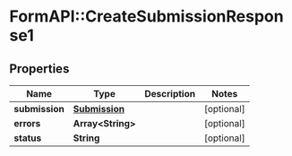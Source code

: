 # FormAPI::CreateSubmissionResponse1

## Properties
Name | Type | Description | Notes
------------ | ------------- | ------------- | -------------
**submission** | [**Submission**](Submission.md) |  | [optional] 
**errors** | **Array&lt;String&gt;** |  | [optional] 
**status** | **String** |  | [optional] 


